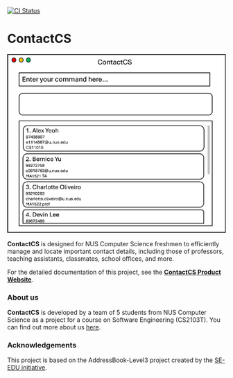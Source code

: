 [![CI Status](https://github.com/se-edu/addressbook-level3/workflows/Java%20CI/badge.svg)](https://github.com/se-edu/addressbook-level3/actions)

# ContactCS

![Ui](docs/images/Ui.png)

**ContactCS** is designed for NUS Computer Science freshmen to efficiently manage and locate important contact details, including those of professors, teaching assistants, classmates, school offices, and more.

For the detailed documentation of this project, see the **[ContactCS Product Website](https://ay2425s1-cs2103t-f12-1.github.io/tp)**.

### About us

**ContactCS** is developed by a team of 5 students from NUS Computer Science as a project for a course on Software Engineering (CS2103T). You can find out more about us [here](https://ay2425s1-cs2103t-f12-1.github.io/tp/AboutUs.html).

### Acknowledgements
This project is based on the AddressBook-Level3 project created by the [SE-EDU initiative](https://se-education.org).